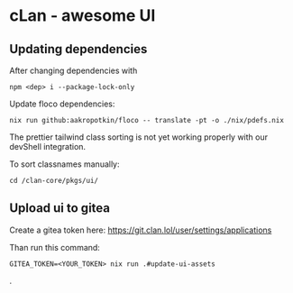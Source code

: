 # cLan - awesome UI

## Updating dependencies

After changing dependencies with

`npm <dep> i --package-lock-only`

Update floco dependencies:

`nix run github:aakropotkin/floco -- translate -pt -o ./nix/pdefs.nix`

The prettier tailwind class sorting is not yet working properly with our devShell integration.

To sort classnames manually:

`cd /clan-core/pkgs/ui/`

## Upload ui to gitea

Create a gitea token here: https://git.clan.lol/user/settings/applications

Than run this command:

```
GITEA_TOKEN=<YOUR_TOKEN> nix run .#update-ui-assets
```

.
